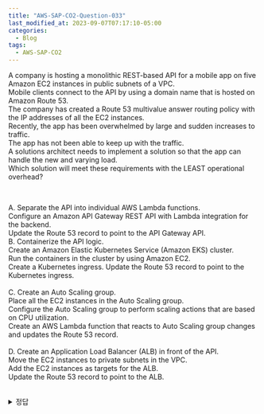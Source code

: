 ```yaml
---
title: "AWS-SAP-CO2-Question-033"
last_modified_at: 2023-09-07T07:17:10-05:00
categories:
  - Blog
tags:
  - AWS-SAP-CO2
---
```


A company is hosting a monolithic REST-based API for a mobile app on five Amazon EC2 instances in public subnets of a VPC.    
Mobile clients connect to the API by using a domain name that is hosted on Amazon Route 53.   
The company has created a Route 53 multivalue answer routing policy with the IP addresses of all the EC2 instances.   
Recently, the app has been overwhelmed by large and sudden increases to traffic.   
The app has not been able to keep up with the traffic.   
A solutions architect needs to implement a solution so that the app can handle the new and varying load.   
Which solution will meet these requirements with the LEAST operational overhead?   

<br/>

A. Separate the API into individual AWS Lambda functions.    
   Configure an Amazon API Gateway REST API with Lambda integration for the backend.   
   Update the Route 53 record to point to the API Gateway API.
<br/>
B. Containerize the API logic.   
   Create an Amazon Elastic Kubernetes Service (Amazon EKS) cluster.    
   Run the containers in the cluster by using Amazon EC2.   
   Create a Kubernetes ingress. Update the Route 53 record to point to the Kubernetes ingress.   
<br/>
C. Create an Auto Scaling group.   
   Place all the EC2 instances in the Auto Scaling group.   
   Configure the Auto Scaling group to perform scaling actions that are based on CPU utilization.   
   Create an AWS Lambda function that reacts to Auto Scaling group changes and updates the Route 53 record.   
<br/>
D. Create an Application Load Balancer (ALB) in front of the API.   
   Move the EC2 instances to private subnets in the VPC.   
   Add the EC2 instances as targets for the ALB.   
   Update the Route 53 record to point to the ALB.  
<br/>
<details>
  <summary>정답</summary>
  site: D, community: A(57%),C(24%),D(19%)
  <br/>
  Route 53과 ALB와는 적합하지 않음
  Serverless 방식이 가장 운영 오버헤드가 적을 수도 있음, 람다는 설정 범위 내에서 Auto scaling 할 수 있음 (A)
  => 하지만 API가 100개면 어떻게 할 것인가? 하나하나 람다로 옮길 것인가? 비즈니스 로직이 변경되면 어떻게 할 것인가? (C)  
     => 문제 지문에서 a monolith REST API라고 했음
</deatils>
